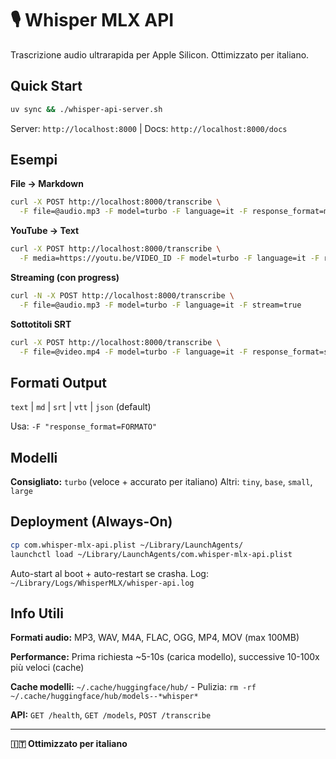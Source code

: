 # 🎙️ Whisper MLX API

Trascrizione audio ultrarapida per Apple Silicon. Ottimizzato per italiano.

## Quick Start

```bash
uv sync && ./whisper-api-server.sh
```

Server: `http://localhost:8000` | Docs: `http://localhost:8000/docs`

## Esempi

**File → Markdown**
```bash
curl -X POST http://localhost:8000/transcribe \
  -F file=@audio.mp3 -F model=turbo -F language=it -F response_format=md
```

**YouTube → Text**
```bash
curl -X POST http://localhost:8000/transcribe \
  -F media=https://youtu.be/VIDEO_ID -F model=turbo -F language=it -F response_format=text
```

**Streaming (con progress)**
```bash
curl -N -X POST http://localhost:8000/transcribe \
  -F file=@audio.mp3 -F model=turbo -F language=it -F stream=true
```

**Sottotitoli SRT**
```bash
curl -X POST http://localhost:8000/transcribe \
  -F file=@video.mp4 -F model=turbo -F language=it -F response_format=srt > output.srt
```

## Formati Output

`text` | `md` | `srt` | `vtt` | `json` (default)

Usa: `-F "response_format=FORMATO"`

## Modelli

**Consigliato:** `turbo` (veloce + accurato per italiano)
Altri: `tiny`, `base`, `small`, `large`

## Deployment (Always-On)

```bash
cp com.whisper-mlx-api.plist ~/Library/LaunchAgents/
launchctl load ~/Library/LaunchAgents/com.whisper-mlx-api.plist
```

Auto-start al boot + auto-restart se crasha. Log: `~/Library/Logs/WhisperMLX/whisper-api.log`

## Info Utili

**Formati audio:** MP3, WAV, M4A, FLAC, OGG, MP4, MOV (max 100MB)

**Performance:** Prima richiesta ~5-10s (carica modello), successive 10-100x più veloci (cache)

**Cache modelli:** `~/.cache/huggingface/hub/` - Pulizia: `rm -rf ~/.cache/huggingface/hub/models--*whisper*`

**API:** `GET /health`, `GET /models`, `POST /transcribe`

---

**🇮🇹 Ottimizzato per italiano**
